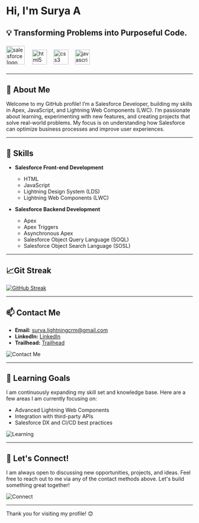 # Hi, I'm Surya A
## 💡 Transforming Problems into Purposeful Code.

###

<div align="left">
  <img src="https://cdn.jsdelivr.net/gh/devicons/devicon/icons/salesforce/salesforce-original.svg" height="50" alt="salesforce logo"  />
  <img width="12" />
  <img src="https://cdn.jsdelivr.net/gh/devicons/devicon/icons/html5/html5-original.svg" height="40" alt="html5 logo"  />
  <img width="10" />
  <img src="https://cdn.jsdelivr.net/gh/devicons/devicon/icons/css3/css3-original.svg" height="40" alt="css3 logo"  />
  <img width="10" />
  <img src="https://cdn.jsdelivr.net/gh/devicons/devicon/icons/javascript/javascript-original.svg" height="40" alt="javascript logo"  />
</div>

###

---

## 🚀 About Me
Welcome to my GitHub profile!
I’m a Salesforce Developer, building my skills in Apex, JavaScript, and Lightning Web Components (LWC). I’m passionate about learning, experimenting with new features, and creating projects that solve real-world problems. My focus is on understanding how Salesforce can optimize business processes and improve user experiences.

---

## 🔧 Skills
  
- **Salesforce Front-end Development**
  - HTML
  - JavaScript
  - Lightning Design System (LDS)
  - Lightning Web Components (LWC)

- **Salesforce Backend Development**
  - Apex
  - Apex Triggers
  - Asynchronous Apex
  - Salesforce Object Query Language (SOQL)
  - Salesforce Object Search Language (SOSL)

---
## 📈Git Streak 
<a href="https://git.io/streak-stats"><img src="https://streak-stats.demolab.com?user=suryasalesforcedeveloper&theme=dark&border_radius=5&mode=weekly&card_height=170" alt="GitHub Streak" /></a>

---

## 📫 Contact Me

- **Email:** surya.lightningcrm@gmail.com
- **LinkedIn:** [LinkedIn](https://www.linkedin.com/in/surya-a-694331287/)
- **Trailhead:** [Trailhead](https://www.salesforce.com/trailblazer/suryaa3727)

![Contact Me](https://img.shields.io/badge/Contact-Email-blue?style=for-the-badge&logo=gmail)

---

## 🧠 Learning Goals

I am continuously expanding my skill set and knowledge base. Here are a few areas I am currently focusing on:
- Advanced Lightning Web Components
- Integration with third-party APIs
- Salesforce DX and CI/CD best practices

![Learning](https://img.shields.io/badge/Learning%20Goals-Salesforce%20DX-blueviolet?style=for-the-badge&logo=salesforce)

---

## 🌱 Let's Connect!

I am always open to discussing new opportunities, projects, and ideas. Feel free to reach out to me via any of the contact methods above. Let's build something great together!

![Connect](https://img.shields.io/badge/Connect-Networking-green?style=for-the-badge&logo=linkedin)

---

Thank you for visiting my profile! 😊

<!--
**suryasalesforcedeveloper/suryasalesforcedeveloper** is a ✨ _special_ ✨ repository because its `README.md` (this file) appears on your GitHub profile.

Here are some ideas to get you started:

- 🔭 I’m currently working on ...
- 🌱 I’m currently learning ...
- 👯 I’m looking to collaborate on ...
- 🤔 I’m looking for help with ...
- 💬 Ask me about ...
- 📫 How to reach me: ...
- 😄 Pronouns: ...
- ⚡ Fun fact: ...
-->
